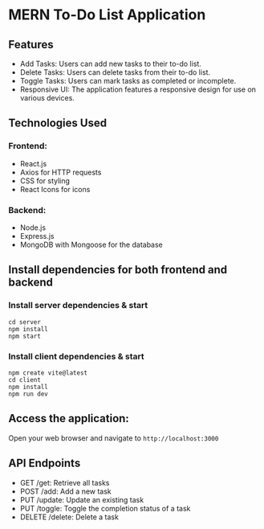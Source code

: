# MERN To-Do List Application

## Features
- Add Tasks: Users can add new tasks to their to-do list.
- Delete Tasks: Users can delete tasks from their to-do list.
- Toggle Tasks: Users can mark tasks as completed or incomplete.
- Responsive UI: The application features a responsive design for use on various devices.

## Technologies Used
### Frontend:
* React.js
* Axios for HTTP requests
* CSS for styling
* React Icons for icons

### Backend:
+ Node.js
+ Express.js
+ MongoDB with Mongoose for the database

## Install dependencies for both frontend and backend
### Install server dependencies & start
```
cd server
npm install
npm start
```

### Install client dependencies & start
```
npm create vite@latest
cd client
npm install
npm run dev
```

## Access the application:
Open your web browser and navigate to `http://localhost:3000`

## API Endpoints
- GET /get: Retrieve all tasks
- POST /add: Add a new task
- PUT /update: Update an existing task
- PUT /toggle: Toggle the completion status of a task
- DELETE /delete: Delete a task
